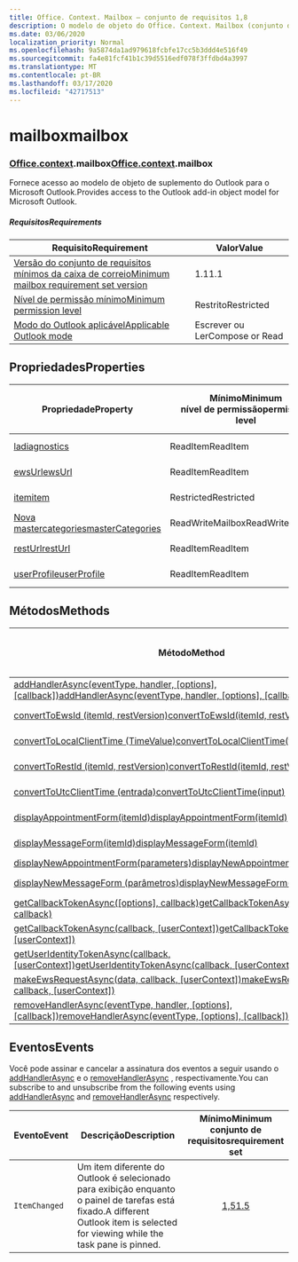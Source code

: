 ```yaml
---
title: Office. Context. Mailbox – conjunto de requisitos 1,8
description: O modelo de objeto do Office. Context. Mailbox (conjunto de requisitos 1,8)
ms.date: 03/06/2020
localization_priority: Normal
ms.openlocfilehash: 9a5874da1ad979618fcbfe17cc5b3ddd4e516f49
ms.sourcegitcommit: fa4e81fcf41b1c39d5516edf078f3ffdbd4a3997
ms.translationtype: MT
ms.contentlocale: pt-BR
ms.lasthandoff: 03/17/2020
ms.locfileid: "42717513"
---
```

# <a name="mailbox"></a><span data-ttu-id="5b487-103">mailbox</span><span class="sxs-lookup"><span data-stu-id="5b487-103">mailbox</span></span>

### <a name="officecontextmailbox"></a><span data-ttu-id="5b487-104">[Office](office.md)[.context](office.context.md).mailbox</span><span class="sxs-lookup"><span data-stu-id="5b487-104">[Office](office.md)[.context](office.context.md).mailbox</span></span>

<span data-ttu-id="5b487-105">Fornece acesso ao modelo de objeto de suplemento do Outlook para o Microsoft Outlook.</span><span class="sxs-lookup"><span data-stu-id="5b487-105">Provides access to the Outlook add-in object model for Microsoft Outlook.</span></span>

##### <a name="requirements"></a><span data-ttu-id="5b487-106">Requisitos</span><span class="sxs-lookup"><span data-stu-id="5b487-106">Requirements</span></span>

|<span data-ttu-id="5b487-107">Requisito</span><span class="sxs-lookup"><span data-stu-id="5b487-107">Requirement</span></span>| <span data-ttu-id="5b487-108">Valor</span><span class="sxs-lookup"><span data-stu-id="5b487-108">Value</span></span>|
|---|---|
|[<span data-ttu-id="5b487-109">Versão do conjunto de requisitos mínimos da caixa de correio</span><span class="sxs-lookup"><span data-stu-id="5b487-109">Minimum mailbox requirement set version</span></span>](../../requirement-sets/outlook-api-requirement-sets.md)| <span data-ttu-id="5b487-110">1.1</span><span class="sxs-lookup"><span data-stu-id="5b487-110">1.1</span></span>|
|[<span data-ttu-id="5b487-111">Nível de permissão mínimo</span><span class="sxs-lookup"><span data-stu-id="5b487-111">Minimum permission level</span></span>](../../../outlook/understanding-outlook-add-in-permissions.md)| <span data-ttu-id="5b487-112">Restrito</span><span class="sxs-lookup"><span data-stu-id="5b487-112">Restricted</span></span>|
|[<span data-ttu-id="5b487-113">Modo do Outlook aplicável</span><span class="sxs-lookup"><span data-stu-id="5b487-113">Applicable Outlook mode</span></span>](../../../outlook/outlook-add-ins-overview.md#extension-points)| <span data-ttu-id="5b487-114">Escrever ou Ler</span><span class="sxs-lookup"><span data-stu-id="5b487-114">Compose or Read</span></span>|

## <a name="properties"></a><span data-ttu-id="5b487-115">Propriedades</span><span class="sxs-lookup"><span data-stu-id="5b487-115">Properties</span></span>

| <span data-ttu-id="5b487-116">Propriedade</span><span class="sxs-lookup"><span data-stu-id="5b487-116">Property</span></span> | <span data-ttu-id="5b487-117">Mínimo</span><span class="sxs-lookup"><span data-stu-id="5b487-117">Minimum</span></span><br><span data-ttu-id="5b487-118">nível de permissão</span><span class="sxs-lookup"><span data-stu-id="5b487-118">permission level</span></span> | <span data-ttu-id="5b487-119">Modelos</span><span class="sxs-lookup"><span data-stu-id="5b487-119">Modes</span></span> | <span data-ttu-id="5b487-120">Tipo de retorno</span><span class="sxs-lookup"><span data-stu-id="5b487-120">Return type</span></span> | <span data-ttu-id="5b487-121">Mínimo</span><span class="sxs-lookup"><span data-stu-id="5b487-121">Minimum</span></span><br><span data-ttu-id="5b487-122">conjunto de requisitos</span><span class="sxs-lookup"><span data-stu-id="5b487-122">requirement set</span></span> |
|---|---|---|---|:---:|
| [<span data-ttu-id="5b487-123">la</span><span class="sxs-lookup"><span data-stu-id="5b487-123">diagnostics</span></span>](/javascript/api/outlook/office.mailbox?view=outlook-js-1.8#diagnostics) | <span data-ttu-id="5b487-124">ReadItem</span><span class="sxs-lookup"><span data-stu-id="5b487-124">ReadItem</span></span> | <span data-ttu-id="5b487-125">Escrever</span><span class="sxs-lookup"><span data-stu-id="5b487-125">Compose</span></span><br><span data-ttu-id="5b487-126">Ler</span><span class="sxs-lookup"><span data-stu-id="5b487-126">Read</span></span> | [<span data-ttu-id="5b487-127">La</span><span class="sxs-lookup"><span data-stu-id="5b487-127">Diagnostics</span></span>](/javascript/api/outlook/office.diagnostics?view=outlook-js-1.8) | [<span data-ttu-id="5b487-128">1.1</span><span class="sxs-lookup"><span data-stu-id="5b487-128">1.1</span></span>](../requirement-set-1.1/outlook-requirement-set-1.1.md) |
| [<span data-ttu-id="5b487-129">ewsUrl</span><span class="sxs-lookup"><span data-stu-id="5b487-129">ewsUrl</span></span>](/javascript/api/outlook/office.mailbox?view=outlook-js-1.8#ewsurl) | <span data-ttu-id="5b487-130">ReadItem</span><span class="sxs-lookup"><span data-stu-id="5b487-130">ReadItem</span></span> | <span data-ttu-id="5b487-131">Escrever</span><span class="sxs-lookup"><span data-stu-id="5b487-131">Compose</span></span><br><span data-ttu-id="5b487-132">Ler</span><span class="sxs-lookup"><span data-stu-id="5b487-132">Read</span></span> | <span data-ttu-id="5b487-133">String</span><span class="sxs-lookup"><span data-stu-id="5b487-133">String</span></span> | [<span data-ttu-id="5b487-134">1.1</span><span class="sxs-lookup"><span data-stu-id="5b487-134">1.1</span></span>](../requirement-set-1.1/outlook-requirement-set-1.1.md) |
| [<span data-ttu-id="5b487-135">item</span><span class="sxs-lookup"><span data-stu-id="5b487-135">item</span></span>](office.context.mailbox.item.md) | <span data-ttu-id="5b487-136">Restricted</span><span class="sxs-lookup"><span data-stu-id="5b487-136">Restricted</span></span> | <span data-ttu-id="5b487-137">Escrever</span><span class="sxs-lookup"><span data-stu-id="5b487-137">Compose</span></span><br><span data-ttu-id="5b487-138">Ler</span><span class="sxs-lookup"><span data-stu-id="5b487-138">Read</span></span> | [<span data-ttu-id="5b487-139">Item</span><span class="sxs-lookup"><span data-stu-id="5b487-139">Item</span></span>](/javascript/api/outlook/office.item?view=outlook-js-1.8) | [<span data-ttu-id="5b487-140">1.1</span><span class="sxs-lookup"><span data-stu-id="5b487-140">1.1</span></span>](../requirement-set-1.1/outlook-requirement-set-1.1.md) |
| [<span data-ttu-id="5b487-141">Nova mastercategories</span><span class="sxs-lookup"><span data-stu-id="5b487-141">masterCategories</span></span>](/javascript/api/outlook/office.mailbox?view=outlook-js-1.8#mastercategories) | <span data-ttu-id="5b487-142">ReadWriteMailbox</span><span class="sxs-lookup"><span data-stu-id="5b487-142">ReadWriteMailbox</span></span> | <span data-ttu-id="5b487-143">Escrever</span><span class="sxs-lookup"><span data-stu-id="5b487-143">Compose</span></span><br><span data-ttu-id="5b487-144">Ler</span><span class="sxs-lookup"><span data-stu-id="5b487-144">Read</span></span> | [<span data-ttu-id="5b487-145">MasterCategories</span><span class="sxs-lookup"><span data-stu-id="5b487-145">MasterCategories</span></span>](/javascript/api/outlook/office.mastercategories?view=outlook-js-1.8) | [<span data-ttu-id="5b487-146">1,8</span><span class="sxs-lookup"><span data-stu-id="5b487-146">1.8</span></span>](../requirement-set-1.8/outlook-requirement-set-1.8.md) |
| [<span data-ttu-id="5b487-147">restUrl</span><span class="sxs-lookup"><span data-stu-id="5b487-147">restUrl</span></span>](/javascript/api/outlook/office.mailbox?view=outlook-js-1.8#resturl) | <span data-ttu-id="5b487-148">ReadItem</span><span class="sxs-lookup"><span data-stu-id="5b487-148">ReadItem</span></span> | <span data-ttu-id="5b487-149">Escrever</span><span class="sxs-lookup"><span data-stu-id="5b487-149">Compose</span></span><br><span data-ttu-id="5b487-150">Ler</span><span class="sxs-lookup"><span data-stu-id="5b487-150">Read</span></span> | <span data-ttu-id="5b487-151">String</span><span class="sxs-lookup"><span data-stu-id="5b487-151">String</span></span> | [<span data-ttu-id="5b487-152">1,5</span><span class="sxs-lookup"><span data-stu-id="5b487-152">1.5</span></span>](../requirement-set-1.5/outlook-requirement-set-1.5.md) |
| [<span data-ttu-id="5b487-153">userProfile</span><span class="sxs-lookup"><span data-stu-id="5b487-153">userProfile</span></span>](/javascript/api/outlook/office.mailbox?view=outlook-js-1.8#userprofile) | <span data-ttu-id="5b487-154">ReadItem</span><span class="sxs-lookup"><span data-stu-id="5b487-154">ReadItem</span></span> | <span data-ttu-id="5b487-155">Escrever</span><span class="sxs-lookup"><span data-stu-id="5b487-155">Compose</span></span><br><span data-ttu-id="5b487-156">Ler</span><span class="sxs-lookup"><span data-stu-id="5b487-156">Read</span></span> | [<span data-ttu-id="5b487-157">UserProfile</span><span class="sxs-lookup"><span data-stu-id="5b487-157">UserProfile</span></span>](/javascript/api/outlook/office.userprofile?view=outlook-js-1.8) | [<span data-ttu-id="5b487-158">1.1</span><span class="sxs-lookup"><span data-stu-id="5b487-158">1.1</span></span>](../requirement-set-1.1/outlook-requirement-set-1.1.md) |

## <a name="methods"></a><span data-ttu-id="5b487-159">Métodos</span><span class="sxs-lookup"><span data-stu-id="5b487-159">Methods</span></span>

| <span data-ttu-id="5b487-160">Método</span><span class="sxs-lookup"><span data-stu-id="5b487-160">Method</span></span> | <span data-ttu-id="5b487-161">Mínimo</span><span class="sxs-lookup"><span data-stu-id="5b487-161">Minimum</span></span><br><span data-ttu-id="5b487-162">nível de permissão</span><span class="sxs-lookup"><span data-stu-id="5b487-162">permission level</span></span> | <span data-ttu-id="5b487-163">Modelos</span><span class="sxs-lookup"><span data-stu-id="5b487-163">Modes</span></span> | <span data-ttu-id="5b487-164">Mínimo</span><span class="sxs-lookup"><span data-stu-id="5b487-164">Minimum</span></span><br><span data-ttu-id="5b487-165">conjunto de requisitos</span><span class="sxs-lookup"><span data-stu-id="5b487-165">requirement set</span></span> |
|---|---|---|:---:|
| <span data-ttu-id="5b487-166">[addHandlerAsync(eventType, handler, [options], [callback])](/javascript/api/outlook/office.mailbox?view=outlook-js-1.8#addhandlerasync-eventtype--handler--options--callback-)</span><span class="sxs-lookup"><span data-stu-id="5b487-166">[addHandlerAsync(eventType, handler, [options], [callback])](/javascript/api/outlook/office.mailbox?view=outlook-js-1.8#addhandlerasync-eventtype--handler--options--callback-)</span></span> | <span data-ttu-id="5b487-167">ReadItem</span><span class="sxs-lookup"><span data-stu-id="5b487-167">ReadItem</span></span> | <span data-ttu-id="5b487-168">Escrever</span><span class="sxs-lookup"><span data-stu-id="5b487-168">Compose</span></span><br><span data-ttu-id="5b487-169">Ler</span><span class="sxs-lookup"><span data-stu-id="5b487-169">Read</span></span> | [<span data-ttu-id="5b487-170">1,5</span><span class="sxs-lookup"><span data-stu-id="5b487-170">1.5</span></span>](../requirement-set-1.5/outlook-requirement-set-1.5.md) |
| [<span data-ttu-id="5b487-171">convertToEwsId (itemId, restVersion)</span><span class="sxs-lookup"><span data-stu-id="5b487-171">convertToEwsId(itemId, restVersion)</span></span>](/javascript/api/outlook/office.mailbox?view=outlook-js-1.8#converttoewsid-itemid--restversion-) | <span data-ttu-id="5b487-172">Restricted</span><span class="sxs-lookup"><span data-stu-id="5b487-172">Restricted</span></span> | <span data-ttu-id="5b487-173">Escrever</span><span class="sxs-lookup"><span data-stu-id="5b487-173">Compose</span></span><br><span data-ttu-id="5b487-174">Ler</span><span class="sxs-lookup"><span data-stu-id="5b487-174">Read</span></span> | [<span data-ttu-id="5b487-175">1.3</span><span class="sxs-lookup"><span data-stu-id="5b487-175">1.3</span></span>](../requirement-set-1.3/outlook-requirement-set-1.3.md) |
| [<span data-ttu-id="5b487-176">convertToLocalClientTime (TimeValue)</span><span class="sxs-lookup"><span data-stu-id="5b487-176">convertToLocalClientTime(timeValue)</span></span>](/javascript/api/outlook/office.mailbox?view=outlook-js-1.8#converttolocalclienttime-timevalue-) | <span data-ttu-id="5b487-177">ReadItem</span><span class="sxs-lookup"><span data-stu-id="5b487-177">ReadItem</span></span> | <span data-ttu-id="5b487-178">Escrever</span><span class="sxs-lookup"><span data-stu-id="5b487-178">Compose</span></span><br><span data-ttu-id="5b487-179">Ler</span><span class="sxs-lookup"><span data-stu-id="5b487-179">Read</span></span> | [<span data-ttu-id="5b487-180">1.1</span><span class="sxs-lookup"><span data-stu-id="5b487-180">1.1</span></span>](../requirement-set-1.1/outlook-requirement-set-1.1.md) |
| [<span data-ttu-id="5b487-181">convertToRestId (itemId, restVersion)</span><span class="sxs-lookup"><span data-stu-id="5b487-181">convertToRestId(itemId, restVersion)</span></span>](/javascript/api/outlook/office.mailbox?view=outlook-js-1.8#converttorestid-itemid--restversion-) | <span data-ttu-id="5b487-182">Restricted</span><span class="sxs-lookup"><span data-stu-id="5b487-182">Restricted</span></span> | <span data-ttu-id="5b487-183">Escrever</span><span class="sxs-lookup"><span data-stu-id="5b487-183">Compose</span></span><br><span data-ttu-id="5b487-184">Ler</span><span class="sxs-lookup"><span data-stu-id="5b487-184">Read</span></span> | [<span data-ttu-id="5b487-185">1.3</span><span class="sxs-lookup"><span data-stu-id="5b487-185">1.3</span></span>](../requirement-set-1.3/outlook-requirement-set-1.3.md) |
| [<span data-ttu-id="5b487-186">convertToUtcClientTime (entrada)</span><span class="sxs-lookup"><span data-stu-id="5b487-186">convertToUtcClientTime(input)</span></span>](/javascript/api/outlook/office.mailbox?view=outlook-js-1.8#converttoutcclienttime-input-) | <span data-ttu-id="5b487-187">ReadItem</span><span class="sxs-lookup"><span data-stu-id="5b487-187">ReadItem</span></span> | <span data-ttu-id="5b487-188">Escrever</span><span class="sxs-lookup"><span data-stu-id="5b487-188">Compose</span></span><br><span data-ttu-id="5b487-189">Ler</span><span class="sxs-lookup"><span data-stu-id="5b487-189">Read</span></span> | [<span data-ttu-id="5b487-190">1.1</span><span class="sxs-lookup"><span data-stu-id="5b487-190">1.1</span></span>](../requirement-set-1.1/outlook-requirement-set-1.1.md) |
| [<span data-ttu-id="5b487-191">displayAppointmentForm(itemId)</span><span class="sxs-lookup"><span data-stu-id="5b487-191">displayAppointmentForm(itemId)</span></span>](/javascript/api/outlook/office.mailbox?view=outlook-js-1.8#displayappointmentform-itemid-) | <span data-ttu-id="5b487-192">ReadItem</span><span class="sxs-lookup"><span data-stu-id="5b487-192">ReadItem</span></span> | <span data-ttu-id="5b487-193">Escrever</span><span class="sxs-lookup"><span data-stu-id="5b487-193">Compose</span></span><br><span data-ttu-id="5b487-194">Ler</span><span class="sxs-lookup"><span data-stu-id="5b487-194">Read</span></span> | [<span data-ttu-id="5b487-195">1.1</span><span class="sxs-lookup"><span data-stu-id="5b487-195">1.1</span></span>](../requirement-set-1.1/outlook-requirement-set-1.1.md) |
| [<span data-ttu-id="5b487-196">displayMessageForm(itemId)</span><span class="sxs-lookup"><span data-stu-id="5b487-196">displayMessageForm(itemId)</span></span>](/javascript/api/outlook/office.mailbox?view=outlook-js-1.8#displaymessageform-itemid-) | <span data-ttu-id="5b487-197">ReadItem</span><span class="sxs-lookup"><span data-stu-id="5b487-197">ReadItem</span></span> | <span data-ttu-id="5b487-198">Escrever</span><span class="sxs-lookup"><span data-stu-id="5b487-198">Compose</span></span><br><span data-ttu-id="5b487-199">Ler</span><span class="sxs-lookup"><span data-stu-id="5b487-199">Read</span></span> | [<span data-ttu-id="5b487-200">1.1</span><span class="sxs-lookup"><span data-stu-id="5b487-200">1.1</span></span>](../requirement-set-1.1/outlook-requirement-set-1.1.md) |
| [<span data-ttu-id="5b487-201">displayNewAppointmentForm(parameters)</span><span class="sxs-lookup"><span data-stu-id="5b487-201">displayNewAppointmentForm(parameters)</span></span>](/javascript/api/outlook/office.mailbox?view=outlook-js-1.8#displaynewappointmentform-parameters-) | <span data-ttu-id="5b487-202">ReadItem</span><span class="sxs-lookup"><span data-stu-id="5b487-202">ReadItem</span></span> | <span data-ttu-id="5b487-203">Ler</span><span class="sxs-lookup"><span data-stu-id="5b487-203">Read</span></span> | [<span data-ttu-id="5b487-204">1.1</span><span class="sxs-lookup"><span data-stu-id="5b487-204">1.1</span></span>](../requirement-set-1.1/outlook-requirement-set-1.1.md) |
| [<span data-ttu-id="5b487-205">displayNewMessageForm (parâmetros)</span><span class="sxs-lookup"><span data-stu-id="5b487-205">displayNewMessageForm(parameters)</span></span>](/javascript/api/outlook/office.mailbox?view=outlook-js-1.8#displaynewmessageform-parameters-) | <span data-ttu-id="5b487-206">ReadItem</span><span class="sxs-lookup"><span data-stu-id="5b487-206">ReadItem</span></span> | <span data-ttu-id="5b487-207">Escrever</span><span class="sxs-lookup"><span data-stu-id="5b487-207">Compose</span></span><br><span data-ttu-id="5b487-208">Ler</span><span class="sxs-lookup"><span data-stu-id="5b487-208">Read</span></span> | [<span data-ttu-id="5b487-209">1,6</span><span class="sxs-lookup"><span data-stu-id="5b487-209">1.6</span></span>](../requirement-set-1.6/outlook-requirement-set-1.6.md) |
| <span data-ttu-id="5b487-210">[getCallbackTokenAsync([options], callback)](/javascript/api/outlook/office.mailbox?view=outlook-js-1.8#getcallbacktokenasync-options--callback-)</span><span class="sxs-lookup"><span data-stu-id="5b487-210">[getCallbackTokenAsync([options], callback)](/javascript/api/outlook/office.mailbox?view=outlook-js-1.8#getcallbacktokenasync-options--callback-)</span></span> | <span data-ttu-id="5b487-211">ReadItem</span><span class="sxs-lookup"><span data-stu-id="5b487-211">ReadItem</span></span> | <span data-ttu-id="5b487-212">Escrever</span><span class="sxs-lookup"><span data-stu-id="5b487-212">Compose</span></span><br><span data-ttu-id="5b487-213">Ler</span><span class="sxs-lookup"><span data-stu-id="5b487-213">Read</span></span> | [<span data-ttu-id="5b487-214">1,5</span><span class="sxs-lookup"><span data-stu-id="5b487-214">1.5</span></span>](../requirement-set-1.5/outlook-requirement-set-1.5.md) |
| <span data-ttu-id="5b487-215">[getCallbackTokenAsync(callback, [userContext])](/javascript/api/outlook/office.mailbox?view=outlook-js-1.8#getcallbacktokenasync-callback--usercontext-)</span><span class="sxs-lookup"><span data-stu-id="5b487-215">[getCallbackTokenAsync(callback, [userContext])](/javascript/api/outlook/office.mailbox?view=outlook-js-1.8#getcallbacktokenasync-callback--usercontext-)</span></span> | <span data-ttu-id="5b487-216">ReadItem</span><span class="sxs-lookup"><span data-stu-id="5b487-216">ReadItem</span></span> | <span data-ttu-id="5b487-217">Escrever</span><span class="sxs-lookup"><span data-stu-id="5b487-217">Compose</span></span><br><span data-ttu-id="5b487-218">Ler</span><span class="sxs-lookup"><span data-stu-id="5b487-218">Read</span></span> | [<span data-ttu-id="5b487-219">1.3</span><span class="sxs-lookup"><span data-stu-id="5b487-219">1.3</span></span>](../requirement-set-1.3/outlook-requirement-set-1.3.md)<br>[<span data-ttu-id="5b487-220">1.1</span><span class="sxs-lookup"><span data-stu-id="5b487-220">1.1</span></span>](../requirement-set-1.1/outlook-requirement-set-1.1.md) |
| <span data-ttu-id="5b487-221">[getUserIdentityTokenAsync(callback, [userContext])](/javascript/api/outlook/office.mailbox?view=outlook-js-1.8#getuseridentitytokenasync-callback--usercontext-)</span><span class="sxs-lookup"><span data-stu-id="5b487-221">[getUserIdentityTokenAsync(callback, [userContext])](/javascript/api/outlook/office.mailbox?view=outlook-js-1.8#getuseridentitytokenasync-callback--usercontext-)</span></span> | <span data-ttu-id="5b487-222">ReadItem</span><span class="sxs-lookup"><span data-stu-id="5b487-222">ReadItem</span></span> | <span data-ttu-id="5b487-223">Escrever</span><span class="sxs-lookup"><span data-stu-id="5b487-223">Compose</span></span><br><span data-ttu-id="5b487-224">Ler</span><span class="sxs-lookup"><span data-stu-id="5b487-224">Read</span></span> | [<span data-ttu-id="5b487-225">1.1</span><span class="sxs-lookup"><span data-stu-id="5b487-225">1.1</span></span>](../requirement-set-1.1/outlook-requirement-set-1.1.md) |
| <span data-ttu-id="5b487-226">[makeEwsRequestAsync(data, callback, [userContext])](/javascript/api/outlook/office.mailbox?view=outlook-js-1.8#makeewsrequestasync-data--callback--usercontext-)</span><span class="sxs-lookup"><span data-stu-id="5b487-226">[makeEwsRequestAsync(data, callback, [userContext])](/javascript/api/outlook/office.mailbox?view=outlook-js-1.8#makeewsrequestasync-data--callback--usercontext-)</span></span> | <span data-ttu-id="5b487-227">ReadWriteMailbox</span><span class="sxs-lookup"><span data-stu-id="5b487-227">ReadWriteMailbox</span></span> | <span data-ttu-id="5b487-228">Escrever</span><span class="sxs-lookup"><span data-stu-id="5b487-228">Compose</span></span><br><span data-ttu-id="5b487-229">Ler</span><span class="sxs-lookup"><span data-stu-id="5b487-229">Read</span></span> | [<span data-ttu-id="5b487-230">1.1</span><span class="sxs-lookup"><span data-stu-id="5b487-230">1.1</span></span>](../requirement-set-1.1/outlook-requirement-set-1.1.md) |
| <span data-ttu-id="5b487-231">[removeHandlerAsync(eventType, handler, [options], [callback])](/javascript/api/outlook/office.mailbox?view=outlook-js-1.8#removehandlerasync-eventtype--options--callback-)</span><span class="sxs-lookup"><span data-stu-id="5b487-231">[removeHandlerAsync(eventType, [options], [callback])](/javascript/api/outlook/office.mailbox?view=outlook-js-1.8#removehandlerasync-eventtype--options--callback-)</span></span> | <span data-ttu-id="5b487-232">ReadItem</span><span class="sxs-lookup"><span data-stu-id="5b487-232">ReadItem</span></span> | <span data-ttu-id="5b487-233">Escrever</span><span class="sxs-lookup"><span data-stu-id="5b487-233">Compose</span></span><br><span data-ttu-id="5b487-234">Ler</span><span class="sxs-lookup"><span data-stu-id="5b487-234">Read</span></span> | [<span data-ttu-id="5b487-235">1,5</span><span class="sxs-lookup"><span data-stu-id="5b487-235">1.5</span></span>](../requirement-set-1.5/outlook-requirement-set-1.5.md) |

## <a name="events"></a><span data-ttu-id="5b487-236">Eventos</span><span class="sxs-lookup"><span data-stu-id="5b487-236">Events</span></span>

<span data-ttu-id="5b487-237">Você pode assinar e cancelar a assinatura dos eventos a seguir usando o [addHandlerAsync](/javascript/api/outlook/office.mailbox?view=outlook-js-1.8#addhandlerasync-eventtype--handler--options--callback-) e o [removeHandlerAsync](/javascript/api/outlook/office.mailbox?view=outlook-js-1.8#removehandlerasync-eventtype--options--callback-) , respectivamente.</span><span class="sxs-lookup"><span data-stu-id="5b487-237">You can subscribe to and unsubscribe from the following events using [addHandlerAsync](/javascript/api/outlook/office.mailbox?view=outlook-js-1.8#addhandlerasync-eventtype--handler--options--callback-) and [removeHandlerAsync](/javascript/api/outlook/office.mailbox?view=outlook-js-1.8#removehandlerasync-eventtype--options--callback-) respectively.</span></span>

| <span data-ttu-id="5b487-238">Evento</span><span class="sxs-lookup"><span data-stu-id="5b487-238">Event</span></span> | <span data-ttu-id="5b487-239">Descrição</span><span class="sxs-lookup"><span data-stu-id="5b487-239">Description</span></span> | <span data-ttu-id="5b487-240">Mínimo</span><span class="sxs-lookup"><span data-stu-id="5b487-240">Minimum</span></span><br><span data-ttu-id="5b487-241">conjunto de requisitos</span><span class="sxs-lookup"><span data-stu-id="5b487-241">requirement set</span></span> |
|---|---|:---:|
|`ItemChanged`| <span data-ttu-id="5b487-242">Um item diferente do Outlook é selecionado para exibição enquanto o painel de tarefas está fixado.</span><span class="sxs-lookup"><span data-stu-id="5b487-242">A different Outlook item is selected for viewing while the task pane is pinned.</span></span> | [<span data-ttu-id="5b487-243">1,5</span><span class="sxs-lookup"><span data-stu-id="5b487-243">1.5</span></span>](../requirement-set-1.5/outlook-requirement-set-1.5.md) |
